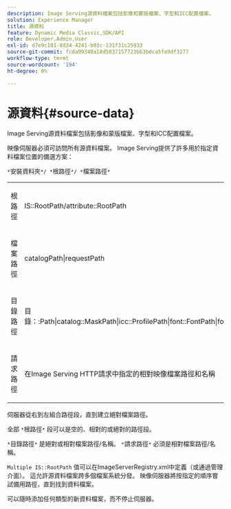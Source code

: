 ```yaml
---
description: Image Serving源資料檔案包括影像和蒙版檔案、字型和ICC配置檔案。
solution: Experience Manager
title: 源資料
feature: Dynamic Media Classic,SDK/API
role: Developer,Admin,User
exl-id: d7e9c101-8d34-4241-b03c-131f31c25933
source-git-commit: fcda99340a18d5037157723bb3bdca5fa9df3277
workflow-type: tm+mt
source-wordcount: '194'
ht-degree: 0%

---
```


# 源資料{#source-data}

Image Serving源資料檔案包括影像和蒙版檔案、字型和ICC配置檔案。

映像伺服器必須可訪問所有源資料檔案。 Image Serving提供了許多用於指定資料檔案位置的備選方案：

`*`安裝資料夾`*/ *`根路徑`*/ *`檔案路徑`*`

<table id="simpletable_26686444C7EF46D6BC4C0490C8010BF9"> 
 <tr class="strow"> 
  <td class="stentry"> <p><span class="codeph"> <span class="varname"> 根路徑</span></span> </p></td> 
  <td class="stentry"> <p><span class="codeph"> IS::RootPath/attribute::RootPath</span> </p></td> 
 </tr> 
 <tr class="strow"> 
  <td class="stentry"> <p><span class="codeph"> <span class="varname"> 檔案路徑 </span></span> </p></td> 
  <td class="stentry"> <p><span class="codeph"> catalogPath|requestPath</span> </p></td> 
 </tr> 
 <tr class="strow"> 
  <td class="stentry"> <p><span class="codeph"> <span class="varname"> 目錄路徑</span></span> </p></td> 
  <td class="stentry"> <p><span class="codeph"> 目錄：:Path|catalog::MaskPath|icc::ProfilePath|font::FontPath|font::MetricsPath</span> </p></td> 
 </tr> 
 <tr class="strow"> 
  <td class="stentry"> <p><span class="codeph"> <span class="varname"> 請求路徑</span></span> </p></td> 
  <td class="stentry"> <p><span class="codeph"> 在Image Serving HTTP請求中指定的相對映像檔案路徑和名稱</span> </p></td> 
 </tr> 
</table>

伺服器從右到左組合路徑段，直到建立絕對檔案路徑。

全部 `*`根路徑`*` 段可以是空的、相對的或絕對的路徑段。

`*`目錄路徑`*` 是絕對或相對檔案路徑/名稱。 `*`請求路徑`*` 必須是相對檔案路徑/名稱。

`Multiple IS::RootPath` 值可以在ImageServerRegistry.xml中定義（或通過管理介面）。 這允許源資料檔案跨多個檔案系統分發。 映像伺服器將按指定的順序嘗試備用路徑，直到找到資料檔案。

可以隨時添加任何類型的新資料檔案，而不停止伺服器。
